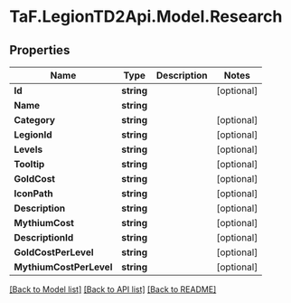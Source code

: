 
# TaF.LegionTD2Api.Model.Research

## Properties

Name | Type | Description | Notes
------------ | ------------- | ------------- | -------------
**Id** | **string** |  | [optional] 
**Name** | **string** |  | 
**Category** | **string** |  | [optional] 
**LegionId** | **string** |  | [optional] 
**Levels** | **string** |  | [optional] 
**Tooltip** | **string** |  | [optional] 
**GoldCost** | **string** |  | [optional] 
**IconPath** | **string** |  | [optional] 
**Description** | **string** |  | [optional] 
**MythiumCost** | **string** |  | [optional] 
**DescriptionId** | **string** |  | [optional] 
**GoldCostPerLevel** | **string** |  | [optional] 
**MythiumCostPerLevel** | **string** |  | [optional] 

[[Back to Model list]](../README.md#documentation-for-models)
[[Back to API list]](../README.md#documentation-for-api-endpoints)
[[Back to README]](../README.md)


